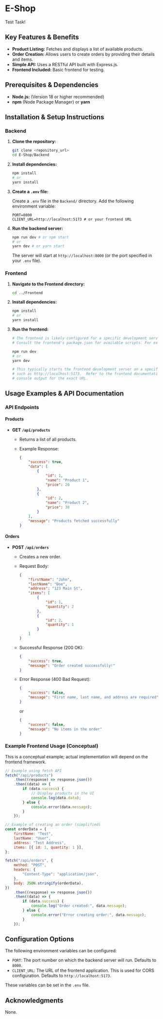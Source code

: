 # E-Shop

Test Task!

## Key Features & Benefits

-   **Product Listing:** Fetches and displays a list of available products.
-   **Order Creation:** Allows users to create orders by providing their details and items.
-   **Simple API:** Uses a RESTful API built with Express.js.
-   **Frontend Included:** Basic frontend for testing.

## Prerequisites & Dependencies

-   **Node.js:** (Version 18 or higher recommended)
-   **npm** (Node Package Manager) or **yarn**

## Installation & Setup Instructions

### Backend

1.  **Clone the repository:**

    ```bash
    git clone <repository_url>
    cd E-Shop/Backend
    ```

2.  **Install dependencies:**

    ```bash
    npm install
    # or
    yarn install
    ```

3.  **Create a `.env` file:**

    Create a `.env` file in the `Backend/` directory. Add the following environment variable:

    ```
    PORT=8000
    CLIENT_URL=http://localhost:5173 # or your frontend URL
    ```

4.  **Run the backend server:**

    ```bash
    npm run dev # or npm start
    # or
    yarn dev # or yarn start
    ```

    The server will start at `http://localhost:8000` (or the port specified in your `.env` file).

### Frontend

1.  **Navigate to the Frontend directory:**

    ```bash
    cd ../Frontend
    ```

2.  **Install dependencies:**

    ```bash
    npm install
    # or
    yarn install
    ```

3.  **Run the frontend:**

    ```bash
    # The frontend is likely configured for a specific development server (e.g., Vite, Create React App).
    # Consult the frontend's package.json for available scripts. For example:

    npm run dev
    # or
    yarn dev

    # This typically starts the frontend development server on a specific port,
    # such as http://localhost:5173.  Refer to the frontend documentation or
    # console output for the exact URL.
    ```

## Usage Examples & API Documentation

### API Endpoints

#### Products

-   **GET `/api/products`**

    -   Returns a list of all products.
    -   Example Response:

        ```json
        {
        	"success": true,
        	"data": [
        		{
        			"id": 1,
        			"name": "Product 1",
        			"price": 20
        		},
        		{
        			"id": 2,
        			"name": "Product 2",
        			"price": 30
        		}
        	],
        	"message": "Products fetched successfully"
        }
        ```

#### Orders

-   **POST `/api/orders`**

    -   Creates a new order.
    -   Request Body:

        ```json
        {
        	"firstName": "John",
        	"lastName": "Doe",
        	"address": "123 Main St",
        	"items": [
        		{
        			"id": 1,
        			"quantity": 2
        		},
        		{
        			"id": 2,
        			"quantity": 1
        		}
        	]
        }
        ```

    -   Successful Response (200 OK):
        ```json
        {
        	"success": true,
        	"message": "Order created successfully!"
        }
        ```
    -   Error Response (400 Bad Request):
        ```json
        {
        	"success": false,
        	"message": "First name, last name, and address are required"
        }
        ```
        or
        ```json
        {
        	"success": false,
        	"message": "No items in the order"
        }
        ```

### Example Frontend Usage (Conceptual)

This is a conceptual example; actual implementation will depend on the frontend framework.

```javascript
// Example using fetch API
fetch("/api/products")
	.then((response) => response.json())
	.then((data) => {
		if (data.success) {
			// Display products in the UI
			console.log(data.data);
		} else {
			console.error(data.message);
		}
	});

// Example of creating an order (simplified)
const orderData = {
	firstName: "Test",
	lastName: "User",
	address: "Test Address",
	items: [{ id: 1, quantity: 1 }],
};

fetch("/api/orders", {
	method: "POST",
	headers: {
		"Content-Type": "application/json",
	},
	body: JSON.stringify(orderData),
})
	.then((response) => response.json())
	.then((data) => {
		if (data.success) {
			console.log("Order created:", data.message);
		} else {
			console.error("Error creating order:", data.message);
		}
	});
```

## Configuration Options

The following environment variables can be configured:

-   `PORT`: The port number on which the backend server will run. Defaults to `8000`.
-   `CLIENT_URL`: The URL of the frontend application. This is used for CORS configuration. Defaults to `http://localhost:5173`.

These variables can be set in the `.env` file.

## Acknowledgments

None.
